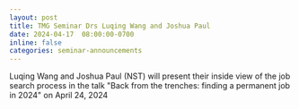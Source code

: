 ```yaml
---
layout: post
title: TMG Seminar Drs Luqing Wang and Joshua Paul
date: 2024-04-17  08:00:00-0700
inline: false
categories: seminar-announcements
---
```


Luqing Wang and Joshua Paul (NST)  will present their inside view of the job search process in the talk "Back from the trenches: finding a permanent job in 2024" on April 24, 2024
